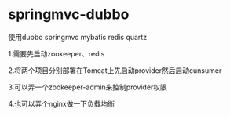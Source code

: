 # springmvc-dubbo
使用dubbo springmvc mybatis redis quartz

1.需要先启动zookeeper、redis

2.将两个项目分别部署在Tomcat上先启动provider然后启动cunsumer

3.可以弄一个zookeeper-admin来控制provider权限

4.也可以弄个nginx做一下负载均衡
